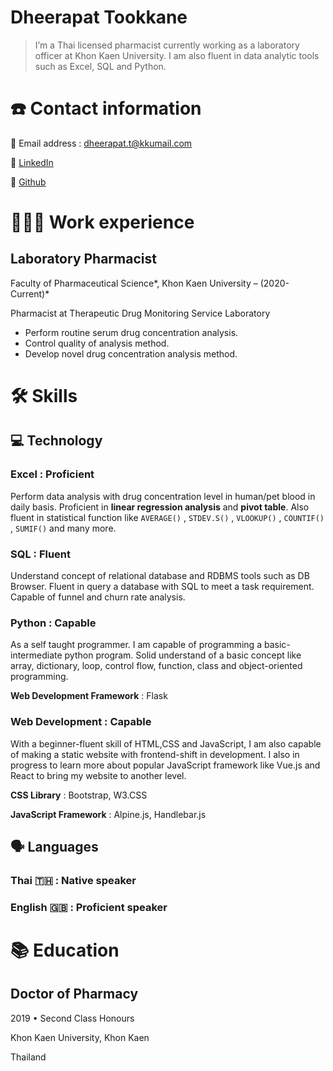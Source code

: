 # Dheerapat Tookkane

> I’m a Thai licensed pharmacist currently working as a laboratory officer at Khon Kaen University. I am also fluent in data analytic tools such as Excel, SQL and Python.
> 

# ☎️ Contact information

📧 Email address : dheerapat.t@kkumail.com

🔗 [LinkedIn](https://www.linkedin.com/in/dheerapat-tookkane-809284160/)

🤖 [Github](https://github.com/dheerapat)



# **👩🏻‍💻** Work experience

## Laboratory Pharmacist

Faculty of Pharmaceutical Science*, Khon Kaen University – (2020-Current)*

Pharmacist at Therapeutic Drug Monitoring Service Laboratory

- Perform routine serum drug concentration analysis.
- Control quality of analysis method.
- Develop novel drug concentration analysis method.



# 🛠 Skills

## 💻 Technology

### Excel : Proficient

Perform data analysis with drug concentration level in human/pet blood in daily basis. Proficient in **linear regression analysis** and **pivot table**. Also fluent in statistical function like `AVERAGE()` , `STDEV.S()` , `VLOOKUP()` , `COUNTIF()` , `SUMIF()` and many more.

### SQL : Fluent

Understand concept of relational database and RDBMS tools such as DB Browser. Fluent in query a database with SQL to meet a task requirement. Capable of funnel and churn rate analysis.

### Python : Capable

As a self taught programmer. I am capable of programming a basic-intermediate python program. Solid understand of a basic concept like array, dictionary, loop, control flow, function, class and object-oriented programming.

**Web Development Framework** : Flask

### Web Development : Capable

With a beginner-fluent skill of HTML,CSS and JavaScript, I am also capable of making a static website with frontend-shift in development. I also in progress to learn more about popular JavaScript framework like Vue.js and React to bring my website to another level.

**CSS Library** : Bootstrap, W3.CSS

**JavaScript Framework** : Alpine.js, Handlebar.js



## 🗣 Languages

### Thai 🇹🇭 : Native speaker

### English 🇬🇧 : Proficient speaker



# 📚 Education

## Doctor of Pharmacy

2019 • Second Class Honours

Khon Kaen University, Khon Kaen

Thailand
